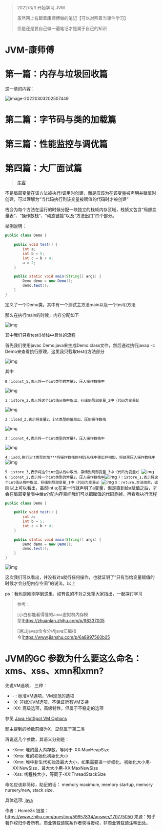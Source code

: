 > 2022/3/3 开始学习 JVM
>
> 虽然网上有跟着康师傅做的笔记【可以对照着当课件学习】
>
> 但是还是要自己做一遍笔记才是属于自己的知识

# JVM-康师傅

# 第一篇：内存与垃圾回收篇

这一章的内容：

![image-20220303202507449](https://images.zzq8.cn/img/202209170026372.png)







# 第二篇：字节码与类的加载篇

# 第三篇：性能监控与调优篇

# 第四篇：大厂面试篇





> [牛客](https://www.nowcoder.com/test/question/done?tid=61464656&qid=373226#summary)

不是局部变量在该方法被执行/调用时创建，而是应该为在该变量被声明并赋值时创建，可以理解为“当代码执行到该变量被赋值的代码时才被创建”

栈会为每个方法在运行的时候分配一块独立的栈帧内存区域，栈帧又包含“局部变量表”、“操作数栈”、“动态链接”以及“方法出口”四个部分。

举例说明：

```java
public class Demo {
	
	public void test() {
		int a;
		int b = 5;
		int c = b + 4;
		a = 2;
	}
	
	public static void main(String[] args) {
		Demo demo = new Demo();
		demo.test();
	}
}
```

定义了一个Demo类，其中有一个测试主方法main以及一个test()方法

那么在执行main的时候，内存分配如下

![img](https://uploadfiles.nowcoder.com/images/20200205/485624_1580891157784_3DD0DA0218194FD23BAC5814DA8F14BA)

其中我们只看test()桢栈中具体的流程

首先我们使用javac Demo.java来生成Demo.class文件，然后通过执行javap -c Demo来查看执行原理，这里我只截取test()方法部分

![img](https://uploadfiles.nowcoder.com/images/20200205/485624_1580891263623_B8166EB1304331CD7854588099E99780)

其中

```
0：iconst_5,表示将一个int类型的常量5，压入操作数栈中
```

![img](https://uploadfiles.nowcoder.com/images/20200205/485624_1580891292940_9B3F52E23FB28410347F16F9B2D96E41)

```
1：istore_2,表示将这个int值从栈中取出，存储到局部变量_2中（代码为变量b）
```

![img](https://uploadfiles.nowcoder.com/images/20200205/485624_1580891318707_F14B6B01F2647CE0D153CE718DBE20AA)

```
2：iload_2,表示将变量2，int类型的值取出，压到操作数栈
```

![img](https://uploadfiles.nowcoder.com/images/20200205/485624_1580891414111_342F72ACDB0A2FC43FDD620952377BBD)

```
3：iconst_4,表示将一个int类型的常量4，压入操作数栈中
```



![img](https://uploadfiles.nowcoder.com/images/20200205/485624_1580891477241_2B0C2777E38CE8FB0D5809442C3F8E88)

`4：iadd,执行int类型的加***将操作数栈的4和5从栈中弹出并相加，将结果压入操作数栈中`![img](https://uploadfiles.nowcoder.com/images/20200205/485624_1580891609647_BD6DE153D00C4B6F7BB262515A2FD6B3)

`5：istore_3,表示将这个int值从栈中取出，存储到局部变量_3中（代码为变量c）`![img](https://uploadfiles.nowcoder.com/images/20200205/485624_1580891808414_991A0E856CFBBDCEB8ED7E72357D339D)
`6：iconst_2,表示将一个int类型的常量2，压入操作数栈中`![img](https://uploadfiles.nowcoder.com/images/20200205/485624_1580891848424_C465F8B7B5089C0CB19F73D2C57A6043)
`7：istore_1,表示将这个int值从栈中取出，存储到局部变量_1中（代码为变量a）`![img](https://uploadfiles.nowcoder.com/images/20200205/485624_1580891886190_CB3E70551ACE141002352B35BFE19E4D)
`8：return,方法结束，返回`
以上可以看出，虽然int a;在第一行就声明了a变量，但是直到给a赋值之后，才会在局部变量表中给a分配内存空间我们可以把赋值的代码删掉，再看看执行流程

```java
public class Demo {
	
	public void test() {
		int a;
		int b = 5;
		int c = b + 4;
	}
	
	public static void main(String[] args) {
		Demo demo = new Demo();
		demo.test();
	}
}
```

![img](https://uploadfiles.nowcoder.com/images/20200205/485624_1580892048902_FCF7E6AE4A2FC0DD82B2B93900E92E03)

这次我们可以看出，并没有对a就行任何操作，也就证明了“只有当给变量赋值的时候才会分配内存空间”的说法。以上

ps：我也是刚刚学到这里，如有说的不对之处望大家指出，一起探讨学习

> 参考：
>
> [小白都能看得懂的Java虚拟机内存模型]https://zhuanlan.zhihu.com/p/98337005
>
> [通过javap命令分析java汇编指令]https://www.jianshu.com/p/6a8997560b05







# JVM的GC 参数为什么要这么命名：xms、xss、xmn和xmn?

先说VM选项， 三种：

- \- : 标准VM选项，VM规范的选项
- -X: 非标准VM选项，不保证所有VM支持
- -XX: 高级选项，高级特性，但属于不稳定的选项

参见 [Java HotSpot VM Options](https://link.zhihu.com/?target=http%3A//www.oracle.com/technetwork/java/javase/tech/vmoptions-jsp-140102.html%23Options)

题主提到的参数前缀为X，显然属于第二类

再说这几个参数，其语义分别是：

- -Xmx: 堆的最大内存数，等同于-XX:MaxHeapSize
- -Xms: 堆的初始化初始化大小
- -Xmn: 堆中新生代初始及最大大小，如果需要进一步细化，初始化大小用-XX:NewSize，最大大小用-XX:MaxNewSize 
- -Xss: 线程栈大小，等同于-XX:ThreadStackSize

命名应该非简称，助记的话： memory maximum, memory startup, memory nursery/new, stack size. 

具体选项:   [java](https://link.zhihu.com/?target=https%3A//docs.oracle.com/javase/8/docs/technotes/tools/unix/java.html%23BABDJJFI)



作者：Home3k
链接：https://www.zhihu.com/question/59957834/answer/170775050
来源：知乎
著作权归作者所有。商业转载请联系作者获得授权，非商业转载请注明出处。